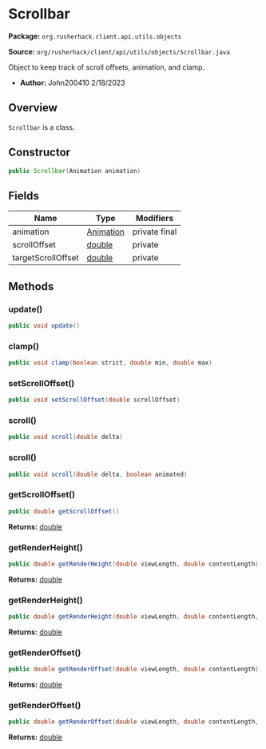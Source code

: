 # Scrollbar

**Package:** `org.rusherhack.client.api.utils.objects`

**Source:** `org/rusherhack/client/api/utils/objects/Scrollbar.java`

Object to keep track of scroll offsets, animation, and clamp.
* **Author:** John200410 2/18/2023



## Overview

`Scrollbar` is a class.

## Constructor

```java
public Scrollbar(Animation animation)
```

## Fields

| Name | Type | Modifiers |
|------|------|----------|
| animation | [Animation](/core/animation/Animation.md) | private final |
| scrollOffset | [double](https://docs.oracle.com/en/java/javase/21/docs/api/java.base/java/lang/Double.html) | private |
| targetScrollOffset | [double](https://docs.oracle.com/en/java/javase/21/docs/api/java.base/java/lang/Double.html) | private |


## Methods

### update()

```java
public void update()
```

### clamp()

```java
public void clamp(boolean strict, double min, double max)
```

### setScrollOffset()

```java
public void setScrollOffset(double scrollOffset)
```

### scroll()

```java
public void scroll(double delta)
```

### scroll()

```java
public void scroll(double delta, boolean animated)
```

### getScrollOffset()

```java
public double getScrollOffset()
```

**Returns:** [double](https://docs.oracle.com/en/java/javase/21/docs/api/java.base/java/lang/Double.html)

### getRenderHeight()

```java
public double getRenderHeight(double viewLength, double contentLength)
```

**Returns:** [double](https://docs.oracle.com/en/java/javase/21/docs/api/java.base/java/lang/Double.html)

### getRenderHeight()

```java
public double getRenderHeight(double viewLength, double contentLength, double trackLength)
```

**Returns:** [double](https://docs.oracle.com/en/java/javase/21/docs/api/java.base/java/lang/Double.html)

### getRenderOffset()

```java
public double getRenderOffset(double viewLength, double contentLength)
```

**Returns:** [double](https://docs.oracle.com/en/java/javase/21/docs/api/java.base/java/lang/Double.html)

### getRenderOffset()

```java
public double getRenderOffset(double viewLength, double contentLength, double trackLength)
```

**Returns:** [double](https://docs.oracle.com/en/java/javase/21/docs/api/java.base/java/lang/Double.html)

